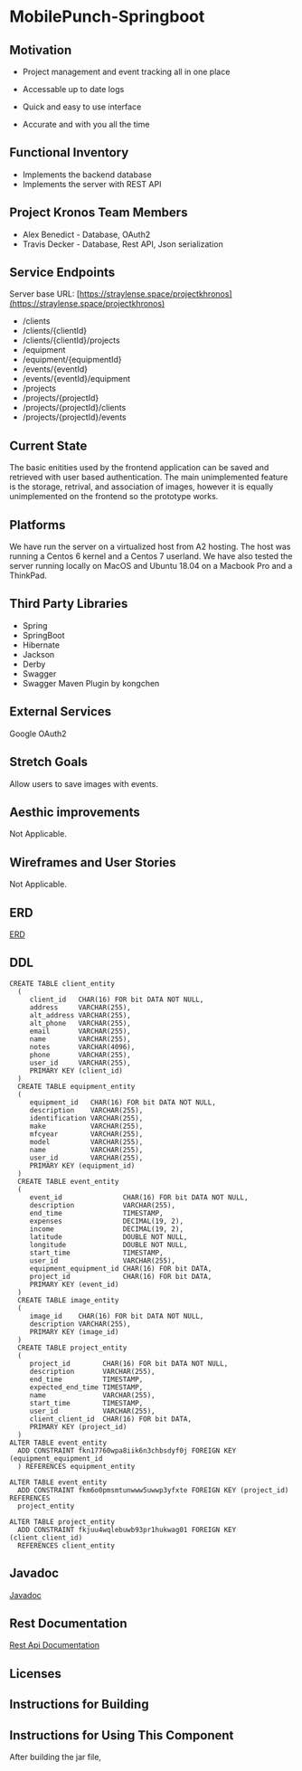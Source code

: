 # MobilePunch-Springboot

## Motivation
* Project management and event tracking all in one place

* Accessable up to date logs

* Quick and easy to use interface

* Accurate and with you all the time

## Functional Inventory
* Implements the backend database
* Implements the server with REST API



## Project Kronos Team Members

* Alex Benedict - Database, OAuth2 
* Travis Decker - Database, Rest API, Json serialization

## Service Endpoints

Server base URL: [https://straylense.space/projectkhronos](https://straylense.space/projectkhronos)

* /clients
* /clients/{clientId}
* /clients/{clientId}/projects
* /equipment
* /equipment/{equipmentId}
* /events/{eventId}
* /events/{eventId}/equipment
* /projects
* /projects/{projectId}
* /projects/{projectId}/clients
* /projects/{projectId}/events

## Current State

The basic enitities used by the frontend application can be saved and retrieved with user based authentication.  The main unimplemented feature is the storage, retrival, and association of images, however it is equally unimplemented on the frontend so the prototype works.

## Platforms
We have run the server on a virtualized host from A2 hosting.  The host was running a Centos 6 kernel and a Centos 7 userland.  We have also tested the server running locally on MacOS and Ubuntu 18.04 on a Macbook Pro and a ThinkPad.

## Third Party Libraries

* Spring
* SpringBoot
* Hibernate
* Jackson
* Derby
* Swagger
* Swagger Maven Plugin by kongchen

## External Services

Google OAuth2

## Stretch Goals

Allow users to save images with events. 

## Aesthic improvements

Not Applicable.

## Wireframes and User Stories

Not Applicable.

## ERD 

[ERD](DetailedERD.pdf)

## DDL

```
CREATE TABLE client_entity
  (
     client_id   CHAR(16) FOR bit DATA NOT NULL,
     address     VARCHAR(255),
     alt_address VARCHAR(255),
     alt_phone   VARCHAR(255),
     email       VARCHAR(255),
     name        VARCHAR(255),
     notes       VARCHAR(4096),
     phone       VARCHAR(255),
     user_id     VARCHAR(255),
     PRIMARY KEY (client_id)
  )
  CREATE TABLE equipment_entity
  (
     equipment_id   CHAR(16) FOR bit DATA NOT NULL,
     description    VARCHAR(255),
     identification VARCHAR(255),
     make           VARCHAR(255),
     mfcyear        VARCHAR(255),
     model          VARCHAR(255),
     name           VARCHAR(255),
     user_id        VARCHAR(255),
     PRIMARY KEY (equipment_id)
  )
  CREATE TABLE event_entity
  (
     event_id               CHAR(16) FOR bit DATA NOT NULL,
     description            VARCHAR(255),
     end_time               TIMESTAMP,
     expenses               DECIMAL(19, 2),
     income                 DECIMAL(19, 2),
     latitude               DOUBLE NOT NULL,
     longitude              DOUBLE NOT NULL,
     start_time             TIMESTAMP,
     user_id                VARCHAR(255),
     equipment_equipment_id CHAR(16) FOR bit DATA,
     project_id             CHAR(16) FOR bit DATA,
     PRIMARY KEY (event_id)
  )
  CREATE TABLE image_entity
  (
     image_id    CHAR(16) FOR bit DATA NOT NULL,
     description VARCHAR(255),
     PRIMARY KEY (image_id)
  )
  CREATE TABLE project_entity
  (
     project_id        CHAR(16) FOR bit DATA NOT NULL,
     description       VARCHAR(255),
     end_time          TIMESTAMP,
     expected_end_time TIMESTAMP,
     name              VARCHAR(255),
     start_time        TIMESTAMP,
     user_id           VARCHAR(255),
     client_client_id  CHAR(16) FOR bit DATA,
     PRIMARY KEY (project_id)
  )
ALTER TABLE event_entity
  ADD CONSTRAINT fkn17760wpa8iik6n3chbsdyf0j FOREIGN KEY (equipment_equipment_id
  ) REFERENCES equipment_entity

ALTER TABLE event_entity
  ADD CONSTRAINT fkm6o0pmsmtunwww5uwwp3yfxte FOREIGN KEY (project_id) REFERENCES
  project_entity

ALTER TABLE project_entity
  ADD CONSTRAINT fkjuu4wqlebuwb93pr1hukwag01 FOREIGN KEY (client_client_id)
  REFERENCES client_entity  

```


## Javadoc

[Javadoc](/docs/api/index.html)

## Rest Documentation

[Rest Api Documentation](docs/rest/api.md)

## Licenses



## Instructions for Building




## Instructions for Using This Component
After building the jar file,





